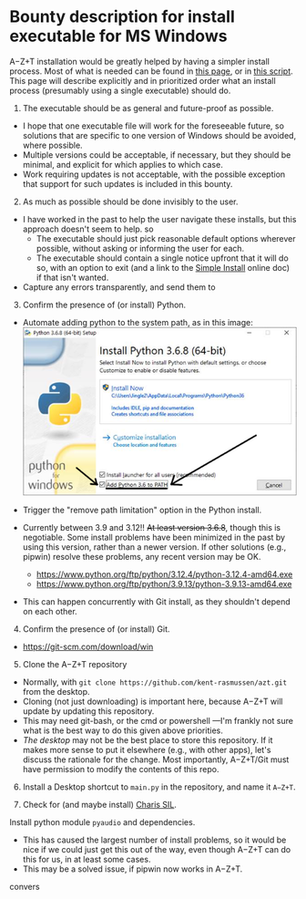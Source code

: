 # Bounty description for install executable for MS Windows

A−Z+T installation would be greatly helped by having a simpler install process. Most of what is needed can be found in [this page](SIMPLEINSTALL.md), or in [this script](../installfiles/RunMetoInstall.bat?raw=true). This page will describe explicitly and in prioritized order what an install process (presumably using a single executable) should do.

1. The executable should be as general and future-proof as possible.
  - I hope that one executable file will work for the foreseeable future, so solutions that are specific to one version of Windows should be avoided, where possible.
  - Multiple versions could be acceptable, if necessary, but they should be minimal, and explicit for which applies to which case.
  - Work requiring updates is not acceptable, with the possible exception that support for such updates is included in this bounty.

2. As much as possible should be done invisibly to the user.
  - I have worked in the past to help the user navigate these installs, but this approach doesn't seem to help. so
    - The executable should just pick reasonable default options wherever possible, without asking or informing the user for each.
    - The executable should contain a single notice upfront that it will do so, with an option to exit (and a link to the [Simple Install](SIMPLEINSTALL.md) online doc) if that isn't wanted.
  - Capture any errors transparently, and send them to

3. Confirm the presence of (or install) Python.
  - Automate adding python to the system path, as in this image: ![Add Python to Path](images/Python_path.png "Add Python to Path")
  - Trigger the "remove path limitation" option in the Python install.
  - Currently between 3.9 and 3.12!!
  ~~At least version 3.6.8~~, though this is negotiable. Some install problems have been minimized in the past by using this version, rather than a newer version. If other solutions (e.g., pipwin) resolve these problems, any recent version may be OK.
    - https://www.python.org/ftp/python/3.12.4/python-3.12.4-amd64.exe
    - https://www.python.org/ftp/python/3.9.13/python-3.9.13-amd64.exe

  - This can happen concurrently with Git install, as they shouldn't depend on each other.

4. Confirm the presence of (or install) Git.
  - https://git-scm.com/download/win

5. Clone the A−Z+T repository
  - Normally, with `git clone https://github.com/kent-rasmussen/azt.git` from the desktop.
  - Cloning (not just downloading) is important here, because A−Z+T will update by updating this repository.
  - This may need git-bash, or the cmd or powershell —I'm frankly not sure what is the best way to do this given above priorities.
  - *The desktop* may not be the best place to store this repository. If it makes more sense to put it elsewhere (e.g., with other apps), let's discuss the rationale for the change. Most importantly, A−Z+T/Git must have permission to modify the contents of this repo.

6. Install a Desktop shortcut to `main.py` in the repository, and name it `A−Z+T`.

7. Check for (and maybe install) [Charis SIL](https://software.sil.org/charis/).

Install python module `pyaudio` and dependencies.
  - This has caused the largest number of install problems, so it would be nice if we could just get this out of the way, even though A−Z+T can do this for us, in at least some cases.
  - This may be a solved issue, if pipwin now works in A−Z+T.





convers
